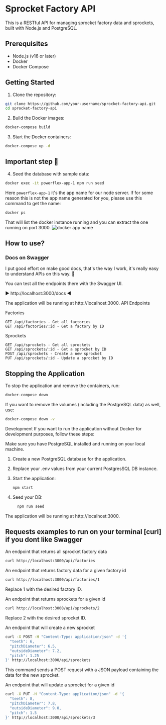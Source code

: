 
Sprocket Factory API
==============

This is a RESTful API for managing sprocket factory data and sprockets, built with Node.js and PostgreSQL.

## Prerequisites

- Node.js (v16 or later)
- Docker
- Docker Compose

## Getting Started

1. Clone the repository:

```bash
git clone https://github.com/your-username/sprocket-factory-api.git
cd sprocket-factory-api
```


2. Build the Docker images:

```bash
docker-compose build
```

3. Start the Docker containers:

```bash
docker-compose up -d
```

## Important step 👀


4. Seed the database with sample data:
```bash
docker exec -it powerflex-app-1 npm run seed
```

Here `powerflex-app-1` it's the app name for our node server.
If for some reason this is not the app name generated for you, please use this command to get the name:

```bash
docker ps
```

That will list the docker instance running and you can extract the one running on port 3000.
![docker app name](https://i.ibb.co/4RM6mfb/docker.png)

## How to use?

### Docs on Swagger

I put good effort on make good docs, that's the way I work, it's really easy to understand APIs on this way. 💝


You can test all the endpoints there with the Swagger UI.

▶️ http://localhost:3000/docs  ◀️ 

The application will be running at http://localhost:3000.
API Endpoints

Factories

```
GET /api/factories - Get all factories
GET /api/factories/:id - Get a factory by ID
```

Sprockets

```
GET /api/sprockets - Get all sprockets
GET /api/sprockets/:id - Get a sprocket by ID
POST /api/sprockets - Create a new sprocket
PUT /api/sprockets/:id - Update a sprocket by ID
```


## Stopping the Application

To stop the application and remove the containers, run:

```bash
docker-compose down
```
If you want to remove the volumes (including the PostgreSQL data) as well, use:

```bash
docker-compose down -v
```
Development
If you want to run the application without Docker for development purposes, follow these steps:

Make sure you have PostgreSQL installed and running on your local machine.

1. Create a new PostgreSQL database for the application.

2. Replace your .env values from your current PostgresSQL DB instance.


3. Start the application:
    ```bash
    npm start
    ```
4. Seed your DB:
    ```bash
      npm run seed
    ```

The application will be running at http://localhost:3000.

## Requests examples to run on your terminal [curl] if you dont like Swagger 

An endpoint that returns all sprocket factory data
```bash
curl http://localhost:3000/api/factories
```
An endpoint that returns factory data for a given factory id

```bash
curl http://localhost:3000/api/factories/1
```

Replace 1 with the desired factory ID.

An endpoint that returns sprockets for a given id

```bash
curl http://localhost:3000/api/sprockets/2
```
Replace 2 with the desired sprocket ID.

An endpoint that will create a new sprocket

```bash
curl -X POST -H "Content-Type: application/json" -d '{
  "teeth": 6,
  "pitchDiameter": 6.5,
  "outsideDiameter": 7.2,
  "pitch": 1.25
}' http://localhost:3000/api/sprockets
```
This command sends a POST request with a JSON payload containing the data for the new sprocket.

An endpoint that will update a sprocket for a given id

```bash
curl -X PUT -H "Content-Type: application/json" -d '{
  "teeth": 8,
  "pitchDiameter": 7.8,
  "outsideDiameter": 9.0,
  "pitch": 1.5
}' http://localhost:3000/api/sprockets/3
```
